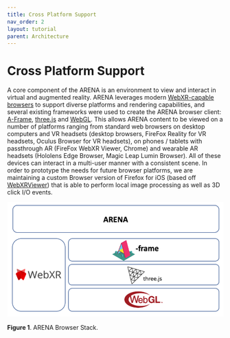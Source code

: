 ```yaml
---
title: Cross Platform Support
nav_order: 2
layout: tutorial
parent: Architecture
---
```


# Cross Platform Support

A core component of the ARENA is an environment to view and interact in virtual and augmented reality. ARENA leverages modern [WebXR-capable browsers](https://www.w3.org/TR/webxr/) to support diverse platforms and rendering capabilities, and several existing frameworks were used to create the ARENA browser client: [A-Frame](https://aframe.io/), [three.js](https://threejs.org/) and [WebGL](https://developer.mozilla.org/en-US/docs/Web/API/WebGL_API). This allows ARENA content to be viewed on a number of platforms ranging from standard web browsers on desktop computers and VR headsets (desktop browsers, FireFox Reality for VR headsets, Oculus Browser for VR headsets), on phones / tablets with passthrough AR (FireFox WebXR Viewer, Chrome) and wearable AR headsets (Hololens Edge Browser, Magic Leap Lumin Browser). All of these devices can interact in a multi-user manner with a consistent scene. In order to prototype the needs for future browser platforms, we are maintaining a custom Browser version of Firefox for iOS (based off [WebXRViewer](https://apps.apple.com/us/app/webxr-viewer/id1295998056)) that is able to perform local image processing as well as 3D click I/O events.

![img](../../assets/img/arena-stack.png)

**Figure 1**. ARENA Browser Stack.
